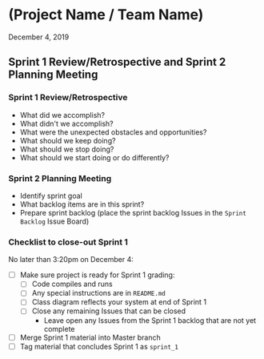 #   (Project Name / Team Name)

December 4, 2019

## Sprint 1 Review/Retrospective and Sprint 2 Planning Meeting

### Sprint 1 Review/Retrospective

-   What did we accomplish?
-   What didn't we accomplish?
-   What were the unexpected obstacles and opportunities?
-   What should we keep doing?
-   What should we stop doing?
-   What should we start doing or do differently?

### Sprint 2 Planning Meeting

-   Identify sprint goal
-   What backlog items are in this sprint?
-   Prepare sprint backlog (place the sprint backlog Issues in the
    `Sprint Backlog` Issue Board)

### Checklist to close-out Sprint 1

No later than 3:20pm on December 4:

-   [ ] Make sure project is ready for Sprint 1 grading:
    -   [ ] Code compiles and runs
    -   [ ] Any special instructions are in `README.md`
    -   [ ] Class diagram reflects your system at end of Sprint 1
    -   [ ] Close any remaining Issues that can be closed
        -   Leave open any Issues from the Sprint 1 backlog that
            are not yet complete
-   [ ] Merge Sprint 1 material into Master branch
-   [ ] Tag material that concludes Sprint 1 as `sprint_1`
